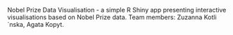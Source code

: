Nobel Prize Data Visualisation - a simple R Shiny app presenting interactive visualisations based on Nobel Prize data. Team members: Zuzanna Kotli´nska, Agata Kopyt.
